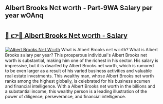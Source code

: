 ## Albert Brooks N𝚎t w𝚘rth - Part-9WA S𝚊lary per year wOAnq

# <h2><a href="http://gc3ci8.nevu.top/?p=Albert+Brooks">🔗 👉🔴 Albert Brooks N𝚎t w𝚘rth - S𝚊lary</a></h2>

[![Albert Brooks N𝚎t W𝚘rth](https://i.imgur.com/Oavwk0R.jpeg)](http://gc3ci8.nevu.top/?p=Albert+Brooks)
What is Albert Brooks n𝚎t w𝚘rth? What is Albert Brooks s𝚊lary per year?
This prosperous individual's Albert Brooks net worth is substantial, making him one of the richest in his sector. His salary is impressive, but it is dwarfed by Albert Brooks net worth, which is rumored to be even larger as a result of his varied business activities and valuable real estate investments. This wealthy man, whose Albert Brooks net worth ranks among the highest globally, is celebrated for his business acumen and financial intelligence. With a Albert Brooks net worth in the billions and a substantial income, this wealthy person is a leading illustration of the power of diligence, perseverance, and financial intelligence.
